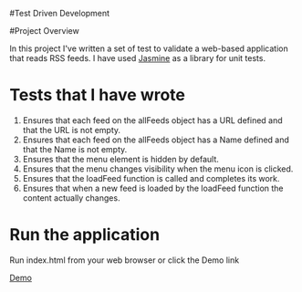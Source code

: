 #Test Driven Development

#Project Overview

In this project I've written a set of test to validate a web-based application that reads RSS feeds.
I have used [Jasmine](http://jasmine.github.io/) as a library for unit tests.

# Tests that I have wrote

1. Ensures that each feed on the allFeeds object has a URL defined and that the URL is not empty.
2. Ensures that each feed on the allFeeds object has a Name defined and that the Name is not empty.
3. Ensures that the menu element is hidden by default.
4. Ensures that the menu changes visibility when the menu icon is clicked. 
5. Ensures that the loadFeed function is called and completes its work.
6. Ensures that when a new feed is loaded by the loadFeed function the content actually changes.

# Run the application

Run index.html from your web browser or click the Demo link

<p><a href="http://mi6u3l.github.io/Feedreader/">Demo</a></p>